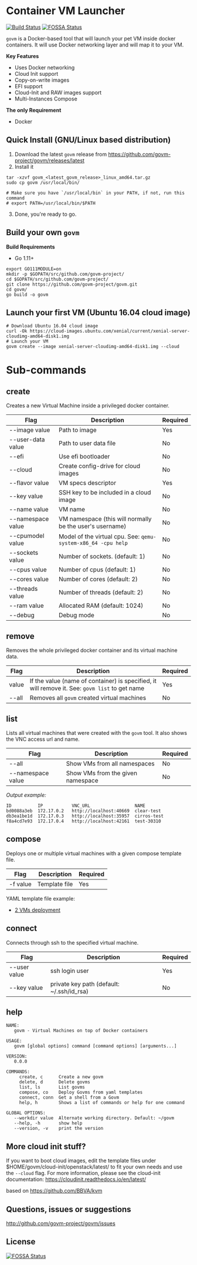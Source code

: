 # Container VM Launcher
[![Build Status](https://semaphoreci.com/api/v1/govmproject/govm/branches/master/badge.svg)](https://semaphoreci.com/govmproject/govm)
[![FOSSA Status](https://app.fossa.io/api/projects/git%2Bgithub.com%2Fgovm-project%2Fgovm.svg?type=shield)](https://app.fossa.io/projects/git%2Bgithub.com%2Fgovm-project%2Fgovm?ref=badge_shield)

``govm`` is a Docker-based tool that will launch your pet VM inside docker containers. It will use Docker networking layer and will map it to your VM.

**Key Features**

- Uses Docker networking
- Cloud Init support
- Copy-on-write images
- EFI support
- Cloud-Init and RAW images support
- Multi-Instances Compose


**The only Requirement**
- Docker


Quick Install (GNU/Linux based distribution)
-------------------------------------------

1. Download the latest `govm` release from https://github.com/govm-project/govm/releases/latest
2. Install it
```
tar -xzvf govm_<latest_govm_release>_linux_amd64.tar.gz
sudo cp govm /usr/local/bin/

# Make sure you have `/usr/local/bin` in your PATH, if not, run this command
# export PATH=/usr/local/bin/$PATH
```
3. Done, you're ready to go.


Build your own `govm`
--------------------

**Build Requirements**
- Go 1.11+

```
export GO111MODULE=on
mkdir -p $GOPATH/src/github.com/govm-project/
cd $GOPATH/src/github.com/govm-project/
git clone https://github.com/govm-project/govm.git
cd govm/
go build -o govm
```


Launch your first VM (Ubuntu 16.04 cloud image)
-----------------------------------------------
```
# Download Ubuntu 16.04 cloud image
curl -Ok https://cloud-images.ubuntu.com/xenial/current/xenial-server-cloudimg-amd64-disk1.img
# Launch your VM
govm create --image xenial-server-cloudimg-amd64-disk1.img --cloud
```


Sub-commands
============

create
------
Creates a new Virtual Machine inside a privileged docker container.

| Flag              | Description                                                     | Required |
|-------------------|-----------------------------------------------------------------|----------|
| --image value     | Path to image                                                   | Yes      |
| --user-data value | Path to user data file                                          | No       |
| --efi             | Use efi bootloader                                              | No       |
| --cloud           | Create config-drive for cloud images                            | No       |
| --flavor value    | VM specs descriptor                                             | Yes      |
| --key value       | SSH key to be included in a cloud image                         | No       |
| --name value      | VM name                                                         | No       |
| --namespace value | VM namespace (this will normally be the user's username)        | No       |
| --cpumodel value  | Model of the virtual cpu. See: ``qemu-system-x86_64 -cpu help`` | No       |
| --sockets value   | Number of sockets. (default: 1)                                 | No       |
| --cpus value      | Number of cpus (default: 1)                                     | No       |
| --cores value     | Number of cores (default: 2)                                    | No       |
| --threads value   | Number of threads (default: 2)                                  | No       |
| --ram value       | Allocated RAM (default: 1024)                                   | No       |
| --debug           | Debug mode                                                      | No       |

remove
------
Removes the whole privileged docker container and its virtual machine data.

| Flag  | Description                                                                                     | Required |
|-------|-------------------------------------------------------------------------------------------------|----------|
| value | If the value (name of container) is specified, it will remove it. See: ``govm list`` to get name | Yes      |
| --all | Removes all ``govm`` created virtual machines                                                    | No       |

list
----
Lists all virtual machines that were created with the ``govm`` tool. It also shows the VNC access url and name.

| Flag              | Description                       | Required |
|-------------------|-----------------------------------|----------|
| --all             | Show VMs from all namespaces      | No       |
| --namespace value | Show VMs from the given namespace | No       |

*Output example:*
```
ID          IP           VNC_URL                 NAME
bd0088a3eb  172.17.0.2   http://localhost:40669  clear-test
db3ea1be1d  172.17.0.3   http://localhost:35957  cirros-test
f8a4cd7e93  172.17.0.4   http://localhost:42161  test-30310
```

compose
-------
Deploys one or multiple virtual machines with a given compose template file.

| Flag     | Description   | Required |
|----------|---------------|----------|
| -f value | Template file | Yes      |

YAML template file example:
- [2 VMs deployment](data/compose/example_v1.yml)

connect
-------
Connects through ssh to the specified virtual machine.

| Flag         | Description                               | Required |
|--------------|-------------------------------------------|----------|
| --user value | ssh login user                            | Yes      |
| --key value  | private key path (default: ~/.ssh/id_rsa) | No       |

help
----

```
NAME:
   govm - Virtual Machines on top of Docker containers

USAGE:
   govm [global options] command [command options] [arguments...]

VERSION:
   0.0.0

COMMANDS:
     create, c      Create a new govm
     delete, d      Delete govms
     list, ls       List govms
     compose, co    Deploy Govms from yaml templates
     connect, conn  Get a shell from a Govm
     help, h        Shows a list of commands or help for one command

GLOBAL OPTIONS:
   --workdir value  Alternate working directory. Default: ~/govm
   --help, -h       show help
   --version, -v    print the version
```

More cloud init stuff?
----------------------

If you want to boot cloud images, edit the template files under $HOME/govm/cloud-init/openstack/latest/ to fit your own needs and use the `--cloud` flag.
For more information, please see the cloud-init documentation: https://cloudinit.readthedocs.io/en/latest/

based on https://github.com/BBVA/kvm

Questions, issues or suggestions
--------------------------------

http://github.com/govm-project/govm/issues


## License
[![FOSSA Status](https://app.fossa.io/api/projects/git%2Bgithub.com%2Fgovm-project%2Fgovm.svg?type=large)](https://app.fossa.io/projects/git%2Bgithub.com%2Fgovm-project%2Fgovm?ref=badge_large)
